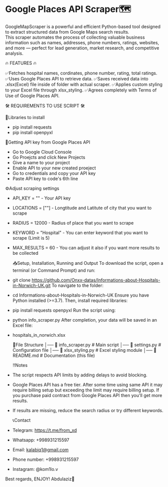 # Google Places API Scraper🗺  
GoogleMapScraper is a powerful and efficient Python-based tool designed to extract structured data from Google Maps search results.  
This scraper automates the process of collecting valuable business information such as names, addresses, phone numbers, ratings, websites, and more — perfect for lead generation, market research, and competitive analysis.

🔥 FEATURES 🔥

✅Fetches hospital names, cordinates, phone number, rating, total ratings.
✅Uses Google Places API to retrieve data.
✅Saves received data into .xlsx(Excel) file inside of folder with actual scraper.
✅Applies custom styling to your Excel file through xlsx_styling.
✅Agrees completely with Terms of Use of Google Places API.

🛠 REQUIREMENTS TO USE SCRIPT 🛠

📕Libraries to install
- pip install requests
- pip install openpyxl

🔑Getting API key from Google Places API
- Go to Google Cloud Console
- Go Proejcts and click New Projects
- Give a name to your project
- Enable API to your new created proeject
- Go to credentials and copy your API key
- Paste API key to code's 6th line
  
 ⚙️Adjust scraping settings
- API_KEY = "" - Your API key
- LOCATIONS = [""] - Longtitude and Latitute of city that you want to scrape
- RADIUS = 12000 - Radius of place that you want to scrape
- KEYWORD = "Hospital" - You can enter keyword that you want to scrape (Limit is 5)
- MAX_RESULTS = 60 - You can adjust it also if you want more results to be collected

  📥Setup, Installation, Running and Output
  To download the script, open a terminal (or Command Prompt) and run:
- git clone https://github.com/Onxx-datas/Informations-about-Hospitals-in-Norwich-UK.git
  To navigate to the folder:
- cd Informations-about-Hospitals-in-Norwich-UK
  Ensure you have Python installed (>=3.7). Then, install required libraries:
- pip install requests openpyxl
  Run the script using:
- python info_scraper.py
  After completion, your data will be saved in an Excel file:
- hospitals_in_norwich.xlsx

  📜File Structure
│── 📄 info_scraper.py   # Main script
│── 📄 settings.py       # Configuration file
│── 📄 xlsx_styling.py   # Excel styling module
│── 📄 README.md         # Documentation (this file)

  ‼️Notes
- The script respects API limits by adding delays to avoid blocking.
- Google Places API has a free tier. After some time using same API it may require billing setup
but exceeding the limit may require billing setup. If you purchase paid contract from Google Places API then you'll get more results.
- If results are missing, reduce the search radius or try different keywords.

  📞Contact
- Telegram: https://t.me/from_xd
- Whatsapp: +998931215597
- Email: kalabiq1@gmail.com
- Phone number: +998931215597
- Instagram: @kom1lo.v

Best regards, ENJOY!
Abdulaziz🙂



